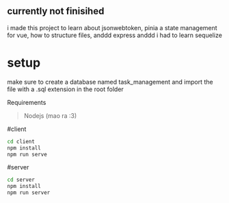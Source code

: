 ## currently not finisihed 

i made this project to learn about jsonwebtoken, pinia a state management for vue, how to structure files, anddd express anddd i had to learn sequelize  

# setup
make sure to create a database named task_management and import the file with a .sql extension in the root folder

Requirements
> Nodejs (mao ra :3)

#client
```bash
cd client
npm install
npm run serve
```
#server
```bash
cd server
npm install
npm run server
```
